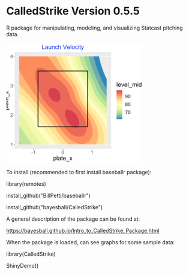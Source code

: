 # CalledStrike Version 0.5.5

R package for manipulating, modeling, and visualizing Statcast pitching data.

![GitHub Logo](/images/freeman.png)

To install (recommended to first install baseballr package):

library(remotes)

install_github("BillPetti/baseballr")

install_github("bayesball/CalledStrike")

A general description of the package can be found at:

https://bayesball.github.io/Intro_to_CalledStrike_Package.html

When the package is loaded, can see graphs for some sample data:

library(CalledStrike)

ShinyDemo()
